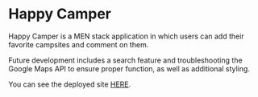 <h1>Happy Camper</h1>

<p>Happy Camper is a MEN stack application in which users can add their favorite campsites and comment on them.</p>
<p>Future development includes a search feature and troubleshooting the Google Maps API to ensure proper function, as well as additional styling.</p>

You can see the deployed site <a href="https://nameless-escarpment-69938.herokuapp.com/">HERE</a>.
